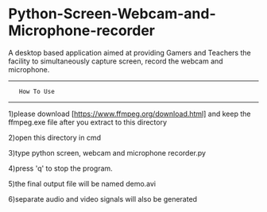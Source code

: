 # Python-Screen-Webcam-and-Microphone-recorder

A desktop based application aimed at providing Gamers and Teachers the facility to simultaneously capture screen, record the webcam and microphone.

------------------------
       How To Use
------------------------
1)please download [https://www.ffmpeg.org/download.html] and keep the ffmpeg.exe file after you extract to this directory 

2)open this directory in cmd

3)type python screen, webcam and microphone recorder.py

4)press 'q' to stop the program.

5)the final output file will be named demo.avi

6)separate audio and video signals will also be generated

